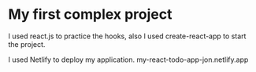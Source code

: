 # My first complex project

I used react.js to practice the hooks, also I used create-react-app to start the project.

I used Netlify to deploy my application. my-react-todo-app-jon.netlify.app
